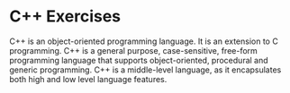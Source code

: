 # C++ Exercises

C++ is an object-oriented programming language. It is an extension to C programming. C++ is a general purpose, case-sensitive, free-form programming language that supports object-oriented, procedural and generic programming. C++ is a middle-level language, as it encapsulates both high and low level language features.